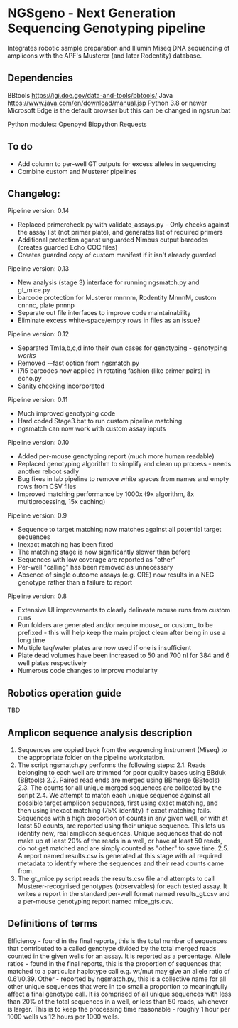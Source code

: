 # NGSgeno - Next Generation Sequencing Genotyping pipeline

Integrates robotic sample preparation and Illumin Miseq DNA sequencing of amplicons with the APF's Musterer (and later Rodentity) database.

## Dependencies

BBtools https://jgi.doe.gov/data-and-tools/bbtools/
Java https://www.java.com/en/download/manual.jsp
Python 3.8 or newer
Microsoft Edge is the default browser but this can be changed in ngsrun.bat

Python modules:
Openpyxl
Biopython
Requests

## To do
* Add column to per-well GT outputs for excess alleles in sequencing
* Combine custom and Musterer pipelines

## Changelog:

Pipeline version: 0.14
* Replaced primercheck.py with validate_assays.py - Only checks against the assay list 
  (not primer plate), and generates list of required primers
* Additional protection aganst unguarded Nimbus output barcodes (creates guarded Echo_COC files)
* Creates guarded copy of custom manifest if it isn't already guarded

Pipeline version: 0.13
* New analysis (stage 3) interface for running ngsmatch.py and gt_mice.py
* barcode protection for Musterer mnnnm, Rodentity MnnnM, custom cnnnc, plate pnnnp
* Separate out file interfaces to improve code maintainability
* Eliminate excess white-space/empty rows in files as an issue?

Pipeline version: 0.12
* Separated Tm1a,b,c,d into their own cases for genotyping - genotyping *works*
* Removed --fast option from ngsmatch.py
* i7i5 barcodes now applied in rotating fashion (like primer pairs) in echo.py
* Sanity checking incorporated

Pipeline version: 0.11
* Much improved genotyping code
* Hard coded Stage3.bat to run custom pipeline matching
* ngsmatch can now work with custom assay inputs

Pipeline version: 0.10
* Added per-mouse genotyping report (much more human readable)
* Replaced genotyping algorithm to simplify and clean up process - needs another reboot sadly
* Bug fixes in lab pipeline to remove white spaces from names and empty rows from CSV files
* Improved matching performance by 1000x (9x algorithm, 8x multiprocessing, 15x caching)

Pipeline version: 0.9
* Sequence to target matching now matches against all potential target sequences
* Inexact matching has been fixed
* The matching stage is now significantly slower than before
* Sequences with low coverage are reported as "other"
* Per-well "calling" has been removed as unnecessary
* Absence of single outcome assays (e.g. CRE) now results in a NEG genotype rather than a failure to report 

Pipeline version: 0.8
* Extensive UI improvements to clearly delineate mouse runs from custom runs
* Run folders are generated and/or require mouse_ or custom_ to be prefixed - this will help keep the main project clean after being in use a long time
* Multiple taq/water plates are now used if one is insufficient
* Plate dead volumes have been increased to 50 and 700 nl for 384 and 6 well plates respectively
* Numerous code changes to improve modularity

## Robotics operation guide

TBD

## Amplicon sequence analysis description

1. Sequences are copied back from the sequencing instrument (Miseq) to the appropriate folder on the pipeline workstation.
2. The script ngsmatch.py performs the following steps:
2.1. Reads belonging to each well are trimmed for poor quality bases using BBduk (BBtools)
2.2. Paired read ends are merged using BBmerge (BBtools)
2.3. The counts for all unique merged sequences are collected by the script
2.4. We attempt to match each unique sequence against all possible target amplicon sequences, first using exact matching, and then using inexact matching (75% identity) if exact matching fails.
Sequences with a high proportion of counts in any given well, or with at least 50 counts, are reported using their unique sequence. This lets us identify new, real amplicon sequences. Unique sequences that do not make up at least 20% of the reads in a well, or have at least 50 reads, do not get matched and are simply counted as "other" to save time.
2.5. A report named results.csv is generated at this stage with all required metadata to identify where the sequences and their read counts came from.
3. The gt_mice.py script reads the results.csv file and attempts to call Musterer-recognised genotypes (observables) for each tested assay. It writes a report in the standard per-well format named results_gt.csv and a per-mouse genotyping report named mice_gts.csv.

## Definitions of terms

Efficiency - found in the final reports, this is the total number of sequences that contributed to a called genotype divided by the total merged reads counted in the given wells for an assay. It is reported as a percentage.
Allele ratios - found in the final reports, this is the proportion of sequences that matched to a particular haplotype call e.g. wt/mut may give an allele ratio of 0.61/0.39.
Other - reported by ngsmatch.py, this is a collective name for all other unique sequences that were in too small a proportion to meaningfully affect a final genotype call. It is comprised of all unique sequences with less than 20% of the total sequences in a well, or less than 50 reads, whichever is larger. This is to keep the processing time reasonable - roughly 1 hour per 1000 wells vs 12 hours per 1000 wells.

